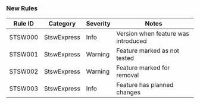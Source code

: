 ﻿### New Rules
Rule ID | Category     | Severity | Notes
--------|--------------|----------|------
STSW000 | StswExpress  | Info     | Version when feature was introduced
STSW001 | StswExpress  | Warning  | Feature marked as not tested
STSW002 | StswExpress  | Warning  | Feature marked for removal
STSW003 | StswExpress  | Info     | Feature has planned changes
